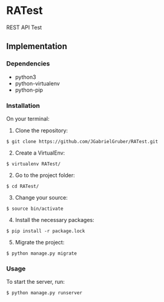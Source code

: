 # RATest
REST API Test

## Implementation

### Dependencies

* python3
* python-virtualenv
* python-pip

### Installation
On your terminal:

1. Clone the repository:
```
$ git clone https://github.com/JGabrielGruber/RATest.git
```
2. Create a VirtualEnv:
```
$ virtualenv RATest/
```
2. Go to the project folder:
```
$ cd RATest/
```
3. Change your source:
```
$ source bin/activate
```
4. Install the necessary packages:
```
$ pip install -r package.lock 
```
5. Migrate the project:
```
$ python manage.py migrate 
```

### Usage

To start the server, run:
```
$ python manage.py runserver
```
